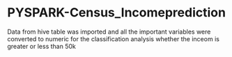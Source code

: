 # PYSPARK-Census_Incomeprediction
Data from hive table was imported and all the important variables were converted to numeric for the classification 
analysis whether the inceom is greater or less than 50k
